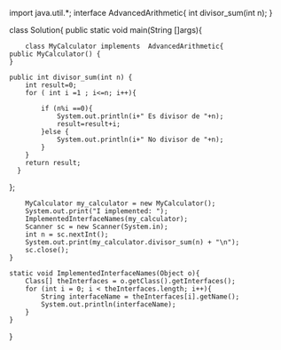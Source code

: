 import java.util.*;
interface AdvancedArithmetic{
  int divisor_sum(int n);
}
 
class Solution{
    public static void main(String []args){
        
        class MyCalculator implements  AdvancedArithmetic{
    public MyCalculator() {
    }
 
    public int divisor_sum(int n) {
        int result=0;
        for ( int i =1 ; i<=n; i++){
            
            if (n%i ==0){
                System.out.println(i+" Es divisor de "+n);
                result=result+i;
            }else {
                System.out.println(i+" No divisor de "+n);
            }                      
        } 
        return result;
      }   
};
        
        MyCalculator my_calculator = new MyCalculator();
        System.out.print("I implemented: ");
        ImplementedInterfaceNames(my_calculator);
        Scanner sc = new Scanner(System.in);
        int n = sc.nextInt();
        System.out.print(my_calculator.divisor_sum(n) + "\n");
        sc.close();
    }

    static void ImplementedInterfaceNames(Object o){
        Class[] theInterfaces = o.getClass().getInterfaces();
        for (int i = 0; i < theInterfaces.length; i++){
            String interfaceName = theInterfaces[i].getName();
            System.out.println(interfaceName);
        }
    }
}
